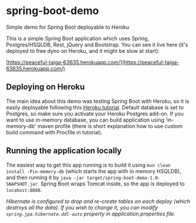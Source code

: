 # spring-boot-demo
Simple demo for Spring Boot deployable to Heroku

This is a simple Spring Boot application which uses Spring, Postgres/HSQLDB, Rest, jQuery and Bootstrap. You can see it live here (it's deployed to free dyno on Heroku, and it might be slow at start):

[https://peaceful-taiga-63635.herokuapp.com/](https://peaceful-taiga-63635.herokuapp.com/)

## Deploying on Heroku
The main idea about this demo was testing Spring Boot with Heroku, so it is easily deployable following this [Heroku tutorial](https://devcenter.heroku.com/articles/deploying-spring-boot-apps-to-heroku).
Default database is set to Postgres, so make sure you activate your Heroku Postgres add-on.
If you want to use in-memory database, you can build application using 'in-memory-db' maven profile (there is short explanation how to use custom build command with Procfile in tutorial).

## Running the application locally
The easiest way to get this app running is to build it using `mvn clean install -Pin-memory-db` (which starts the app with in memory HSQLDB), and then running it by `java -jar target/spring-boot-demo-1.0-SNAPSHOT.jar`.
Spring Boot wraps Tomcat inside, so the app is deployed to `locahost:8080`.

*Hibernate is configured to drop and re-create tables on each deploy (which destroys all the data). If you wish to change it, you can modify `spring.jpa.hibernate.ddl-auto` property in application.properties file.*
